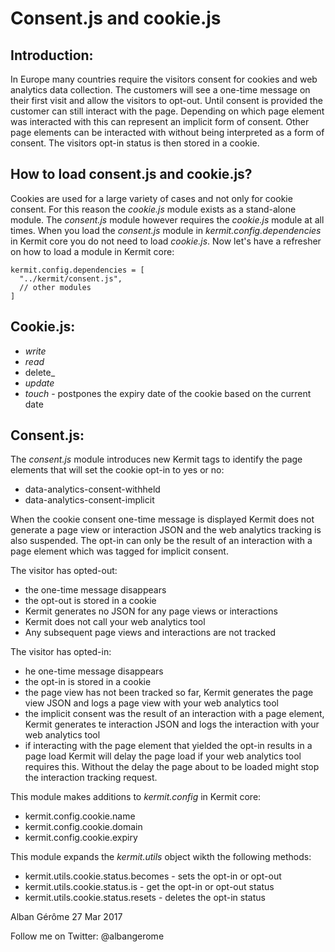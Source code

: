 Consent.js and cookie.js
========================

Introduction:
-------------

In Europe many countries require the visitors consent for cookies and web analytics data collection. The customers will see a one-time message on their first visit and allow the visitors to opt-out. Until consent is provided the customer can still interact with the page. Depending on which page element was interacted with this can represent an implicit form of consent. Other page elements can be interacted with without being interpreted as a form of consent. The visitors opt-in status is then stored in a cookie.


How to load consent.js and cookie.js?
-------------------------------------

Cookies are used for a large variety of cases and not only for cookie consent. For this reason the _cookie.js_ module exists as a stand-alone module. The _consent.js_ module however requires the _cookie.js_ module at all times. When you load the _consent.js_ module in _kermit.config.dependencies_ in Kermit core you do not need to load _cookie.js_. Now let's have a refresher on how to load a module in Kermit core:

    kermit.config.dependencies = [
      "../kermit/consent.js",
      // other modules
    ]


Cookie.js:
----------

* _write_
* _read_
* delete_
* _update_
* _touch_ - postpones the expiry date of the cookie based on the current date


Consent.js:
-----------

The _consent.js_ module introduces new Kermit tags to identify the page elements that will set the cookie opt-in to yes or no:

* data-analytics-consent-withheld
* data-analytics-consent-implicit

When the cookie consent one-time message is displayed Kermit does not generate a page view or interaction JSON and the web analytics tracking is also suspended. The opt-in can only be the result of an interaction with a page element which was tagged for implicit consent.

The visitor has opted-out:

* the one-time message disappears
* the opt-out is stored in a cookie
* Kermit generates no JSON for any page views or interactions
* Kermit does not call your web analytics tool
* Any subsequent page views and interactions are not tracked

The visitor has opted-in:

* he one-time message disappears
* the opt-in is stored in a cookie
* the page view has not been tracked so far, Kermit generates the page view JSON and logs a page view with your web analytics tool
* the implicit consent was the result of an interaction with a page element, Kermit generates te interaction JSON and logs the interaction with your web analytics tool
* if interacting with the page element that yielded the opt-in results in a page load Kermit will delay the page load if your web analytics tool requires this. Without the delay the page about to be loaded might stop the interaction tracking request.

This module makes additions to _kermit.config_ in Kermit core:

* kermit.config.cookie.name
* kermit.config.cookie.domain
* kermit.config.cookie.expiry

This module expands the _kermit.utils_ object wikth the following methods:

* kermit.utils.cookie.status.becomes - sets the opt-in or opt-out
* kermit.utils.cookie.status.is - get the opt-in or opt-out status
* kermit.utils.cookie.status.resets - deletes the opt-in status


Alban Gérôme
27 Mar 2017

Follow me on Twitter: @albangerome